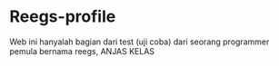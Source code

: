 # Reegs-profile
Web ini hanyalah bagian dari test (uji coba) dari seorang programmer pemula bernama reegs, ANJAS KELAS
